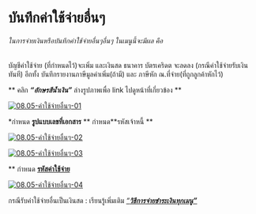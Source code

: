 # บันทึกค่าใช้จ่ายอื่นๆ

###### ในการจ่ายเงินหรือบันทึกค่าใช้จ่ายอื่นๆอื่นๆ ในเมนูนี้จะมีผล คือ
บัญชีค่าใช้จ่าย (ที่กำหนดไว้)จะเพิ่ม และเงินสด ธนาคาร บัตรเคริดต จะลดลง
(กรณีค่าใช้จ่ายรับเงินทันที) อีกทั้ง บันทึกรายงานภาษีมูลค่าเพิ่ม(ถ้ามี) และ
ภาษีหัก ณ.ที่จ่าย(ที่ถูกลูกค้าหักไว้)

** คลิก  _**“อักษรสีน้ำเงิน”**_ ล่างรูปภาพเพื่อ link ไปดูหน้าที่เกี่ยวข้อง **

[![08.05-ค่าใช้จ่ายอื่นๆ-01](http://www.smlaccount.com/manual/wp-content/uploads/2017/10/08.05-ค่าใช้จ่ายอื่นๆ-01.jpg)](http://www.smlaccount.com/manual/wp-content/uploads/2017/10/08.05-ค่าใช้จ่ายอื่นๆ-01.jpg)

*กำหนด **รูปแบบเลขที่เอกสาร** ** กำหนด**รหัสเจ้าหนี้ **

[![08.05-ค่าใช้จ่ายอื่นๆ-02](http://www.smlaccount.com/manual/wp-content/uploads/2017/10/08.05-ค่าใช้จ่ายอื่นๆ-02.jpg)](http://www.smlaccount.com/manual/wp-content/uploads/2017/10/08.05-ค่าใช้จ่ายอื่นๆ-02.jpg)



[![08.05-ค่าใช้จ่ายอื่นๆ-03](http://www.smlaccount.com/manual/wp-content/uploads/2017/10/08.05-ค่าใช้จ่ายอื่นๆ-03.jpg)](http://www.smlaccount.com/manual/wp-content/uploads/2017/10/08.05-ค่าใช้จ่ายอื่นๆ-03.jpg)

** กำหนด [**รหัสค่าใช้จ่าย**](http://www.smlaccount.com/manual/?page_id=522)

[![08.05-ค่าใช้จ่ายอื่นๆ-04](http://www.smlaccount.com/manual/wp-content/uploads/2017/10/08.05-ค่าใช้จ่ายอื่นๆ-04.jpg)](http://www.smlaccount.com/manual/wp-content/uploads/2017/10/08.05-ค่าใช้จ่ายอื่นๆ-04.jpg)



กรณีรับค่าใช้จ่ายอื่นเป็นเงินสด : เรียนรู้เพิ่มเติม [
_“**วิธีการจ่ายชำระเงินทุกเมนู”**_](http://www.smlaccount.com/manual/?page_id=369)



